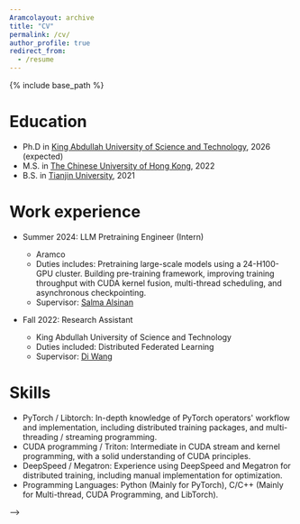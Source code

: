 ```yaml
---
Aramcolayout: archive
title: "CV"
permalink: /cv/
author_profile: true
redirect_from:
  - /resume
---
```

{% include base_path %}

Education
=========

* Ph.D in [King Abdullah University of Science and Technology](https://www.kaust.edu.sa/), 2026 (expected)
* M.S. in [The Chinese University of Hong Kong](https://www.cuhk.edu.hk/), 2022
* B.S. in [Tianjin University](https://www.tju.edu.cn/english/), 2021

Work experience
===============

* Summer 2024: LLM Pretraining Engineer (Intern)

  * Aramco
  * Duties includes: Pretraining large-scale models using a 24-H100-GPU cluster. Building pre-training framework, improving training throughput with CUDA kernel fusion, multi-thread scheduling, and asynchronous checkpointing.
  * Supervisor: [Salma Alsinan](https://www.linkedin.com/in/salma-alsinan/overlay/about-this-profile/)
* Fall 2022: Research Assistant

  * King Abdullah University of Science and Technology
  * Duties included: Distributed Federated Learning
  * Supervisor: [Di Wang](https://shao3wangdi.github.io/)

Skills
======

* PyTorch / Libtorch: In-depth knowledge of PyTorch operators' workflow and implementation, including distributed training packages, and multi-threading / streaming programming.
* CUDA programming / Triton: Intermediate in CUDA stream and kernel programming, with a solid understanding of CUDA principles.
* DeepSpeed / Megatron: Experience using DeepSpeed and Megatron for distributed training, including manual implementation for optimization.
* Programming Languages: Python (Mainly for PyTorch), C/C++ (Mainly for Multi-thread, CUDA Programming, and LibTorch).

<!-- Publications
============

<ul>{% for post in site.publications reversed %}
    {% include archive-single-cv.html %}
  {% endfor %}</ul> -->

<!-- Teaching
========

<ul>{% for post in site.teaching reversed %}
    {% include archive-single-cv.html %}
  {% endfor %}</ul> --> -->

<!-- Talks
=====

<ul>{% for post in site.talks reversed %}
    {% include archive-single-talk-cv.html  %}
  {% endfor %}</ul>

Service and leadership
======================

* Currently signed in to 43 different slack teams -->
